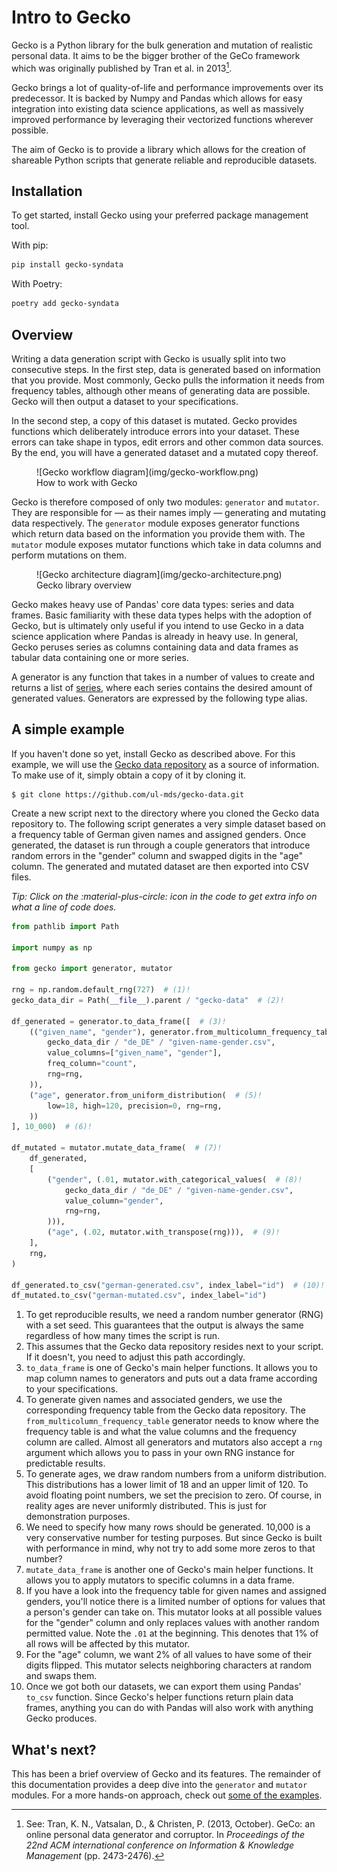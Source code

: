 # Intro to Gecko

Gecko is a Python library for the bulk generation and mutation of realistic personal data.
It aims to be the bigger brother of the GeCo framework which was originally published by Tran et al. in 2013[^1].

Gecko brings a lot of quality-of-life and performance improvements over its predecessor.
It is backed by Numpy and Pandas which allows for easy integration into existing data science applications, as well as
massively improved performance by leveraging their vectorized functions wherever possible.

The aim of Gecko is to provide a library which allows for the creation of shareable Python scripts that generate
reliable and reproducible datasets.

## Installation

To get started, install Gecko using your preferred package management tool.

With pip:

```bash
pip install gecko-syndata
```

With Poetry:

```bash
poetry add gecko-syndata
```

## Overview

Writing a data generation script with Gecko is usually split into two consecutive steps.
In the first step, data is generated based on information that you provide.
Most commonly, Gecko pulls the information it needs from frequency tables, although other means of generating data
are possible.
Gecko will then output a dataset to your specifications.

In the second step, a copy of this dataset is mutated.
Gecko provides functions which deliberately introduce errors into your dataset.
These errors can take shape in typos, edit errors and other common data sources.
By the end, you will have a generated dataset and a mutated copy thereof.

<figure markdown>
![Gecko workflow diagram](img/gecko-workflow.png)
<figcaption>How to work with Gecko</figcaption>
</figure>

Gecko is therefore composed of only two modules: `generator` and `mutator`.
They are responsible for &mdash; as their names imply &mdash; generating and mutating data respectively.
The `generator` module exposes generator functions which return data based on the information you provide them with.
The `mutator` module exposes mutator functions which take in data columns and perform mutations on them.

<figure markdown>
![Gecko architecture diagram](img/gecko-architecture.png)
<figcaption>Gecko library overview</figcaption>
</figure>

Gecko makes heavy use of Pandas' core data types: series and data frames.
Basic familiarity with these data types helps with the adoption of Gecko, but is ultimately only useful if you intend
to use Gecko in a data science application where Pandas is already in heavy use.
In general, Gecko peruses series as columns containing data and data frames as tabular data containing one or more
series.

A generator is any function that takes in a number of values to create and returns a list
of [series](https://pandas.pydata.org/pandas-docs/stable/reference/series.html), where each series contains the desired
amount of generated values.
Generators are expressed by the following type alias.

## A simple example

If you haven't done so yet, install Gecko as described above.
For this example, we will use the [Gecko data repository](https://github.com/ul-mds/gecko-data) as a source of
information.
To make use of it, simply obtain a copy of it by cloning it.

```
$ git clone https://github.com/ul-mds/gecko-data.git
```

Create a new script next to the directory where you cloned the Gecko data repository to.
The following script generates a very simple dataset based on a frequency table of German given names and assigned
genders.
Once generated, the dataset is run through a couple generators that introduce random errors in the "gender"
column and swapped digits in the "age" column.
The generated and mutated dataset are then exported into CSV files.

_Tip: Click on the :material-plus-circle: icon in the code to get extra info on what a line of code does._

```python
from pathlib import Path

import numpy as np

from gecko import generator, mutator

rng = np.random.default_rng(727)  # (1)!
gecko_data_dir = Path(__file__).parent / "gecko-data"  # (2)!

df_generated = generator.to_data_frame([  # (3)!
    (("given_name", "gender"), generator.from_multicolumn_frequency_table(  # (4)!
        gecko_data_dir / "de_DE" / "given-name-gender.csv",
        value_columns=["given_name", "gender"],
        freq_column="count",
        rng=rng,
    )),
    ("age", generator.from_uniform_distribution(  # (5)!
        low=18, high=120, precision=0, rng=rng,
    ))
], 10_000)  # (6)!

df_mutated = mutator.mutate_data_frame(  # (7)!
    df_generated,
    [
        ("gender", (.01, mutator.with_categorical_values(  # (8)!
            gecko_data_dir / "de_DE" / "given-name-gender.csv",
            value_column="gender",
            rng=rng,
        ))),
        ("age", (.02, mutator.with_transpose(rng))),  # (9)!
    ],
    rng,
)

df_generated.to_csv("german-generated.csv", index_label="id")  # (10)!
df_mutated.to_csv("german-mutated.csv", index_label="id")
```

1. To get reproducible results, we need a random number generator (RNG) with a set seed. This guarantees that the output
   is always the same regardless of how many times the script is run.
2. This assumes that the Gecko data repository resides next to your script. If it doesn't, you need to adjust this path
   accordingly.
3. `to_data_frame` is one of Gecko's main helper functions. It allows you to map column names to generators and puts out
   a data frame according to your specifications.
4. To generate given names and associated genders, we use the corresponding frequency table from the Gecko data
   repository. The `from_multicolumn_frequency_table` generator needs to know where the frequency table is and what the
   value columns and the frequency column are called. Almost all generators and mutators also accept a `rng` argument
   which allows you to pass in your own RNG instance for predictable results.
5. To generate ages, we draw random numbers from a uniform distribution. This distributions has a lower limit of 18 and
   an upper limit of 120. To avoid floating point numbers, we set the precision to zero. Of course, in reality ages are
   never uniformly distributed. This is just for demonstration purposes.
6. We need to specify how many rows should be generated. 10,000 is a very conservative number for testing purposes. But
   since Gecko is built with performance in mind, why not try to add some more zeros to that number?
7. `mutate_data_frame` is another one of Gecko's main helper functions. It allows you to apply mutators to specific
   columns in a data frame.
8. If you have a look into the frequency table for given names and assigned genders, you'll notice there is a limited
   number of options for values that a person's gender can take on. This mutator looks at all possible values for the
   "gender" column and only replaces values with another random permitted value. Note the `.01` at the beginning. This
   denotes that 1% of all rows will be affected by this mutator.
9. For the "age" column, we want 2% of all values to have some of their digits flipped. This mutator selects neighboring
   characters at random and swaps them.
10. Once we got both our datasets, we can export them using Pandas' `to_csv` function. Since Gecko's helper functions
    return plain data frames, anything you can do with Pandas will also work with anything Gecko produces.

## What's next?

This has been a brief overview of Gecko and its features.
The remainder of this documentation provides a deep dive into the `generator` and `mutator` modules.
For a more hands-on approach, check out [some of the examples](examples/german.md).

[^1]: See: Tran, K. N., Vatsalan, D., & Christen, P. (2013, October). GeCo: an online personal data generator and
corruptor. In *Proceedings of the 22nd ACM international conference on Information & Knowledge Management* (pp.
2473-2476).